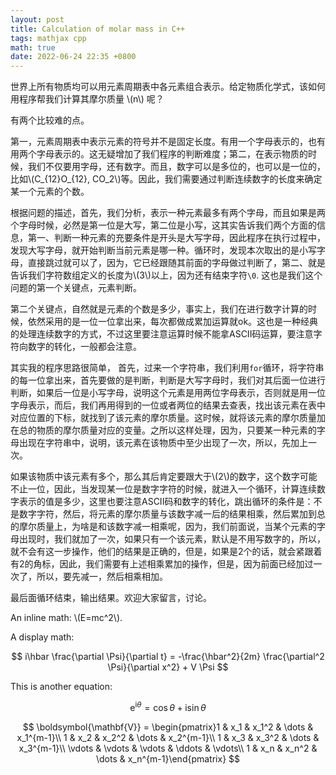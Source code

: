 ```yaml
---
layout: post
title: Calculation of molar mass in C++
tags: mathjax cpp
math: true
date: 2022-06-24 22:35 +0800
---
```


世界上所有物质均可以用元素周期表中各元素组合表示。给定物质化学式，该如何用程序帮我们计算其摩尔质量 \\\(n\\\) 呢？

有两个比较难的点。

第一，元素周期表中表示元素的符号并不是固定长度。有用一个字母表示的，也有用两个字母表示的。这无疑增加了我们程序的判断难度；第二，在表示物质的时候，我们不仅要用字母，还有数字。而且，数字可以是多位的，也可以是一位的，比如\\\(C_{12}O_{12}, CO_2\\\)等。因此，我们需要通过判断连续数字的长度来确定某一个元素的个数。

根据问题的描述，首先，我们分析，表示一种元素最多有两个字母，而且如果是两个字母时候，必然是第一位是大写，第二位是小写，这其实告诉我们两个方面的信息，第一、判断一种元素的充要条件是开头是大写字母，因此程序在执行过程中，发现大写字母，就开始判断当前元素是哪一种。循环时，发现本次取出的是小写字母，直接跳过就可以了，因为，它已经跟随其前面的字母做过判断了，第二、就是告诉我们字符数组定义的长度为\\\(3\\\)以上，因为还有结束字符`\0`. 这也是我们这个问题的第一个关键点，元素判断。

第二个关键点，自然就是元素的个数是多少，事实上，我们在进行数字计算的时候，依然采用的是一位一位拿出来，每次都做成累加运算就ok。这也是一种经典的处理连续数字的方式，不过这里要注意运算时候不能拿ASCII码运算，要注意字符向数字的转化，一般都会注意。

其实我的程序思路很简单， 首先，过来一个字符串，我们利用`for`循环，将字符串的每一位拿出来，首先要做的是判断，判断是大写字母时，我们对其后面一位进行判断，如果后一位是小写字母，说明这个元素是用两位字母表示，否则就是用一位字母表示，而后，我们再用得到的一位或者两位的结果去查表，找出该元素在表中对应位置的下标，就找到了该元素的摩尔质量。这时候，就将该元素的摩尔质量加在总的物质的摩尔质量对应的变量。之所以这样处理，因为，只要某一种元素的字母出现在字符串中，说明，该元素在该物质中至少出现了一次，所以，先加上一次。

如果该物质中该元素有多个，那么其后肯定要跟大于\\\(2\\\)的数字，这个数字可能不止一位，因此，当发现某一位是数字字符的时候，就进入一个循环，计算连续数字表示的值是多少，这里也要注意ASCII码和数字的转化，跳出循环的条件是：不是数字字符，然后，将元素的摩尔质量与该数字减一后的结果相乘，然后累加到总的摩尔质量上，为啥是和该数字减一相乘呢，因为，我们前面说，当某个元素的字母出现时，我们就加了一次，如果只有一个该元素，默认是不用写数字的，所以，就不会有这一步操作，他们的结果是正确的，但是，如果是2个的话，就会紧跟着有2的角标，因此，我们需要有上述相乘累加的操作，但是，因为前面已经加过一次了，所以，要先减一，然后相乘相加。

最后面循环结束，输出结果。欢迎大家留言，讨论。

An inline math: \\\(E=mc^2\\\).

A display math:

$$
i\hbar \frac{\partial \Psi}{\partial t} = -\frac{\hbar^2}{2m}
\frac{\partial^2 \Psi}{\partial x^2} + V \Psi
$$

This is another equation:

$$
\mathrm e^{\mathrm i \theta} = \cos \theta + \mathrm i \sin \theta
$$

$$
 \boldsymbol{\mathbf{V}}  = 
 \begin{pmatrix}1 & x_1 & x_1^2 & \dots & x_1^{m-1}\\
1 & x_2 & x_2^2 & \dots & x_2^{m-1}\\
1 & x_3 & x_3^2 & \dots & x_3^{m-1}\\
\vdots & \vdots & \vdots & \ddots & \vdots\\
1 & x_n & x_n^2 & \dots & x_n^{m-1}\end{pmatrix} 
$$
